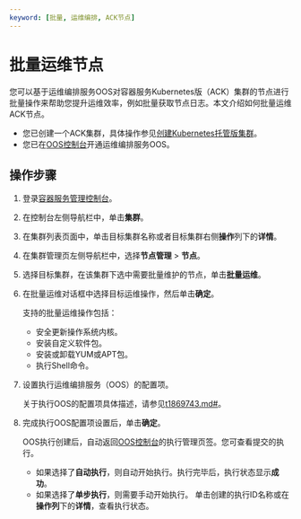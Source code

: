 ```yaml
---
keyword: [批量, 运维编排, ACK节点]
---
```


# 批量运维节点

您可以基于运维编排服务OOS对容器服务Kubernetes版（ACK）集群的节点进行批量操作来帮助您提升运维效率，例如批量获取节点日志。本文介绍如何批量运维ACK节点。

-   您已创建一个ACK集群，具体操作参见[创建Kubernetes托管版集群](/cn.zh-CN/Kubernetes集群用户指南/集群/创建集群/创建Kubernetes托管版集群.md)。
-   您已在[OOS控制台](https://oos.console.aliyun.com/)开通运维编排服务OOS。

## 操作步骤

1.  登录[容器服务管理控制台](https://cs.console.aliyun.com)。

2.  在控制台左侧导航栏中，单击**集群**。

3.  在集群列表页面中，单击目标集群名称或者目标集群右侧**操作**列下的**详情**。

4.  在集群管理页左侧导航栏中，选择**节点管理** \> **节点**。

5.  选择目标集群，在该集群下选中需要批量维护的节点，单击**批量运维**。

6.  在批量运维对话框中选择目标运维操作，然后单击**确定**。

    支持的批量运维操作包括：

    -   安全更新操作系统内核。
    -   安装自定义软件包。
    -   安装或卸载YUM或APT包。
    -   执行Shell命令。
7.  设置执行运维编排服务（OOS）的配置项。

    关于执行OOS的配置项具体描述，请参见[t1869743.md\#]()。

8.  完成执行OOS配置项设置后，单击**确定**。

    OOS执行创建后，自动返回[OOS控制台](https://oos.console.aliyun.com/)的执行管理页签。您可查看提交的执行。

    -   如果选择了**自动执行**，则自动开始执行。执行完毕后，执行状态显示**成功**。
    -   如果选择了**单步执行**，则需要手动开始执行。
    单击创建的执行ID名称或在**操作列**下的**详情**，查看执行状态。


